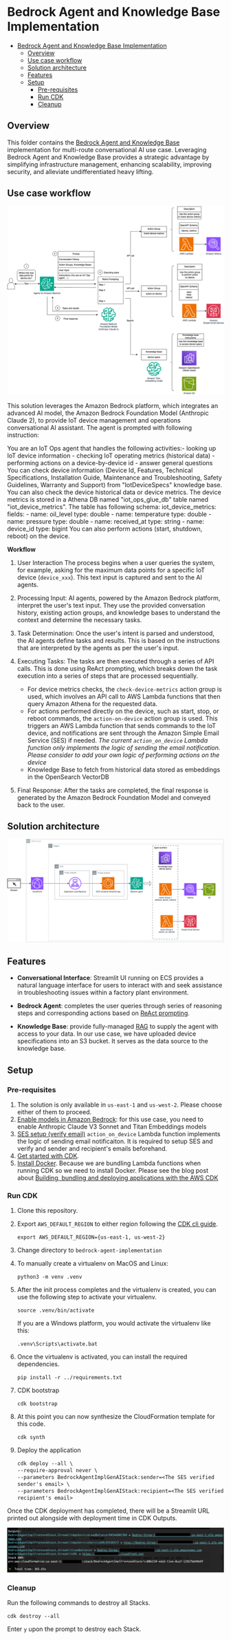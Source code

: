 # Bedrock Agent and Knowledge Base Implementation

- [Bedrock Agent and Knowledge Base Implementation](#bedrock-agent-and-knowledge-base-implementation)
  - [Overview](#overview)
  - [Use case workflow](#use-case-workflow)
  - [Solution architecture](#solution-architecture)
  - [Features](#features)
  - [Setup](#setup)
    - [Pre-requisites](#pre-requisites)
    - [Run CDK](#run-cdk)
    - [Cleanup](#cleanup)

## Overview

This folder contains the [Bedrock Agent and Knowledge Base](https://aws.amazon.com/bedrock/agents/) implementation for multi-route conversational AI use case. Leveraging Bedrock Agent and Knowledge Base provides a strategic advantage by simplifying infrastructure management, enhancing scalability, improving security, and alleviate undifferentiated heavy lifting.

## Use case workflow

![bedrock_solution](assets/bedrock_agent_solution.png)

This solution leverages the Amazon Bedrock platform, which integrates an advanced AI model, the Amazon Bedrock Foundation Model (Anthropic Claude 2), to provide IoT device management and operations conversational AI assistant. The agent is prompted with following instruction: 

You are an IoT Ops agent that handles the following activities:- looking up IoT device information - checking IoT operating metrics (historical data) - performing actions on a device-by-device id - answer general questions You can check device information (Device Id, Features, Technical Specifications, Installation Guide, Maintenance and Troubleshooting, Safety Guidelines, Warranty and Support) from "IotDeviceSpecs" knowledge base. You can also check the device historical data or device metrics. The device metrics is stored in a Athena DB named "iot_ops_glue_db" table named "iot_device_metrics". The table has following schema: iot_device_metrics: fields: - name: oil_level type: double - name: temperature type: double - name: pressure type: double - name: received_at type: string - name: device_id type: bigint You can also perform actions (start, shutdown, reboot) on the device.

**Workflow**
1.	User Interaction The process begins when a user queries the system, for example, asking for the maximum data points for a specific IoT device (`device_xxx`). This text input is captured and sent to the AI agents.

2.	Processing Input: AI agents, powered by the Amazon Bedrock platform, interpret the user's text input. They use the provided conversation history, existing action groups, and knowledge bases to understand the context and determine the necessary tasks.

3.	Task Determination: Once the user's intent is parsed and understood, the AI agents define tasks and results. This is based on the instructions that are interpreted by the agents as per the user's input.

4.	Executing Tasks: The tasks are then executed through a series of API calls. This is done using ReAct prompting, which breaks down the task execution into a series of steps that are processed sequentially.

    -  For device metrics checks, the `check-device-metrics` action group is used, which involves an API call to AWS Lambda functions that then query Amazon Athena for the requested data.
    - For actions performed directly on the device, such as start, stop, or reboot commands, the `action-on-device` action group is used. This triggers an AWS Lambda function that sends commands to the IoT device, and notifications are sent through the Amazon Simple Email Service (SES) if needed. *The current `action_on_device` Lambda function only implements the logic of sending the email notification. Please consider to add your own logic of performing actions on the device*
    - Knowledge Base to fetch from historical data stored as embeddings in the OpenSearch VectorDB 

5.	Final Response: After the tasks are completed, the final response is generated by the Amazon Bedrock Foundation Model and conveyed back to the user.

## Solution architecture

![bedrock_technical_architecture](assets/bedrock_agent_architecture.png)

## Features

- **Conversational Interface**: Streamlit UI running on ECS provides a natural language interface for users to interact with and seek assistance in troubleshooting issues within a factory plant environment. 

- **Bedrock Agent**: completes the user queries through series of reasoning steps and corresponding actions based on [ReAct prompting](https://www.promptingguide.ai/techniques/react).

- **Knowledge Base**: provide fully-managed [RAG](https://www.promptingguide.ai/research/rag) to supply the agent with access to your data. In our use case, we have uploaded device specifications into an S3 bucket. It serves as the data source to the knowledge base.

## Setup

### Pre-requisites
1. The solution is only available in `us-east-1` and `us-west-2`. Please choose either of them to proceed.
2. [Enable models in Amazon Bedrock](https://docs.aws.amazon.com/bedrock/latest/userguide/model-access.html): for this use case, you need to enable Anthropic Claude V3 Sonnet and Titan Embeddings models 
3. [SES setup (verify email)](https://docs.aws.amazon.com/ses/latest/dg/setting-up.html) `action_on_device` Lambda function implements the logic of sending email notificaiton. It is required to setup SES and verify and sender and recipient's emails beforehand. 
4. [Get started with CDK](https://docs.aws.amazon.com/cdk/v2/guide/getting_started.html).
5. [Install Docker](https://www.docker.com/get-started/). Because we are bundling Lambda functions when running CDK so we need to install Docker. Please see the blog post about [Building, bundling and deploying applications with the AWS CDK](https://aws.amazon.com/blogs/devops/building-apps-with-aws-cdk/)


### Run CDK
1. Clone this repository.
2. Export `AWS_DEFAULT_REGION` to either region following the [CDK cli guide](https://docs.aws.amazon.com/cdk/v2/guide/cli.html#cli-environment).
   ```
   export AWS_DEFAULT_REGION={us-east-1, us-west-2}
   ```
3. Change directory to `bedrock-agent-implementation`
4. To manually create a virtualenv on MacOS and Linux:
    ```
    python3 -m venv .venv
    ```
5. After the init process completes and the virtualenv is created, you can use the following
step to activate your virtualenv.

    ```
    source .venv/bin/activate
    ```

    If you are a Windows platform, you would activate the virtualenv like this:

    ```
    .venv\Scripts\activate.bat
    ```
6. Once the virtualenv is activated, you can install the required dependencies.

    ```
    pip install -r ../requirements.txt
    ```
7. CDK bootstrap 
   ```
   cdk bootstrap
   ```
8. At this point you can now synthesize the CloudFormation template for this code.
    ```
    cdk synth
    ```
9. Deploy the application
    ```
    cdk deploy --all \
    --require-approval never \
    --parameters BedrockAgentImplGenAIStack:sender=<The SES verified sender's email> \
    --parameters BedrockAgentImplGenAIStack:recipient=<The SES verified recipient's email>
    ```
Once the CDK deployment has completed, there will be a Streamlit URL printed out alongside with deployment time in CDK Outputs.

![CDK Outputs](assets/cdk_outputs.png)

### Cleanup
Run the following commands to destroy all Stacks. 
```
cdk destroy --all
```
Enter `y` upon the prompt to destroy each Stack.
